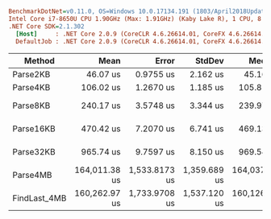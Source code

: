 ``` ini

BenchmarkDotNet=v0.11.0, OS=Windows 10.0.17134.191 (1803/April2018Update/Redstone4)
Intel Core i7-8650U CPU 1.90GHz (Max: 1.91GHz) (Kaby Lake R), 1 CPU, 8 logical and 4 physical cores
.NET Core SDK=2.1.302
  [Host]     : .NET Core 2.0.9 (CoreCLR 4.6.26614.01, CoreFX 4.6.26614.01), 64bit RyuJIT
  DefaultJob : .NET Core 2.0.9 (CoreCLR 4.6.26614.01, CoreFX 4.6.26614.01), 64bit RyuJIT


```
|       Method |          Mean |         Error |       StdDev |        Median |           Min |           Max |      Gen 0 |   Allocated |
|------------- |--------------:|--------------:|-------------:|--------------:|--------------:|--------------:|-----------:|------------:|
|     Parse2KB |      46.07 us |     0.9755 us |     2.162 us |      45.16 us |      44.30 us |      52.87 us |     9.0332 |    37.04 KB |
|     Parse4KB |     106.02 us |     1.2670 us |     1.185 us |     105.81 us |     104.39 us |     108.10 us |    17.3340 |    71.34 KB |
|     Parse8KB |     240.17 us |     3.5748 us |     3.344 us |     239.97 us |     235.42 us |     246.89 us |    35.1563 |   145.05 KB |
|    Parse16KB |     470.42 us |     7.2070 us |     6.741 us |     469.13 us |     461.29 us |     481.92 us |    66.4063 |   272.26 KB |
|    Parse32KB |     965.74 us |     9.7597 us |     8.150 us |     969.54 us |     951.10 us |     978.40 us |   132.8125 |   546.75 KB |
|     Parse4MB | 164,011.38 us | 1,533.8173 us | 1,359.689 us | 164,037.98 us | 161,092.53 us | 166,912.40 us | 23500.0000 | 97227.85 KB |
| FindLast_4MB | 160,262.97 us | 1,733.9708 us | 1,537.120 us | 160,126.83 us | 157,256.23 us | 163,068.75 us | 23500.0000 | 97227.85 KB |

